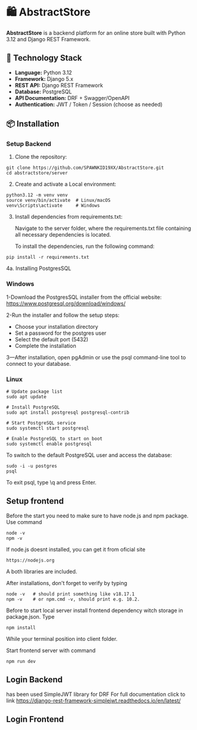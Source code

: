 # 🛍️ AbstractStore

**AbstractStore** is a backend platform for an online store built with Python 3.12 and Django REST Framework.

## 🚀 Technology Stack

- **Language:** Python 3.12  
- **Framework:** Django 5.x  
- **REST API:** Django REST Framework  
- **Database:** PostgreSQL  
- **API Documentation:** DRF + Swagger/OpenAPI  
- **Authentication:** JWT / Token / Session (choose as needed)

## 📦 Installation
### Setup Backend

1. Clone the repository:

```aiignore
git clone https://github.com/SPAWNKID19XX/AbstractStore.git
cd abstractstore/server
```

2. Create and activate a Local environment:

```aiignore
python3.12 -m venv venv
source venv/bin/activate  # Linux/macOS
venv\Scripts\activate     # Windows
```

3. Install dependencies from requirements.txt:

    Navigate to the server folder, where the requirements.txt file containing all necessary dependencies is located.

    To install the dependencies, run the following command:
```aiignore
pip install -r requirements.txt
```
4a. Installing PostgresSQL
   
### Windows

1-Download the PostgresSQL installer from the official website:
https://www.postgresql.org/download/windows/

2-Run the installer and follow the setup steps:

- Choose your installation directory
- Set a password for the postgres user
- Select the default port (5432)
- Complete the installation

3—After installation, open pgAdmin or use the psql command-line tool to connect to your database.


### Linux
    # Update package list
    sudo apt update
    
    # Install PostgreSQL
    sudo apt install postgresql postgresql-contrib
    
    # Start PostgreSQL service
    sudo systemctl start postgresql
    
    # Enable PostgreSQL to start on boot
    sudo systemctl enable postgresql

To switch to the default PostgreSQL user and access the database:

    sudo -i -u postgres
    psql

To exit psql, type \q and press Enter.

## Setup frontend
Before the start you need to make sure to have node.js and npm package.
Use command 
 
    node -v
    npm -v
    
If node.js doesnt installed, you can get it from oficial site

    https://nodejs.org
    
A both libraries are included. 

After installations, don't forget to verify by typing 
    
    node -v   # should print something like v18.17.1
    npm -v    # or npm.cmd -v, should print e.g. 10.2.

Before to start local server install frontend dependency witch storage in package.json. Type

    npm install

While your terminal position into client folder.

Start frontend server with command 

    npm run dev
    

## Login Backend
has been used SimpleJWT library for DRF
For full documentation click to link https://django-rest-framework-simplejwt.readthedocs.io/en/latest/


## Login Frontend